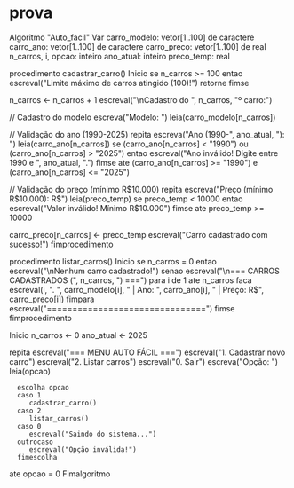# prova 


Algoritmo "Auto_facil"
Var
   carro_modelo: vetor[1..100] de caractere
   carro_ano: vetor[1..100] de caractere
   carro_preco: vetor[1..100] de real
   n_carros, i, opcao: inteiro
   ano_atual: inteiro
   preco_temp: real

procedimento cadastrar_carro()
Inicio
   se n_carros >= 100 entao
      escreval("Limite máximo de carros atingido (100)!")
      retorne
   fimse

   n_carros <- n_carros + 1
   escreval("\nCadastro do ", n_carros, "º carro:")

   // Cadastro do modelo
   escreva("Modelo: ")
   leia(carro_modelo[n_carros])

   // Validação do ano (1990-2025)
   repita
      escreva("Ano (1990-", ano_atual, "): ")
      leia(carro_ano[n_carros])
      se (carro_ano[n_carros] < "1990") ou (carro_ano[n_carros] > "2025") entao
         escreval("Ano inválido! Digite entre 1990 e ", ano_atual, ".")
      fimse
   ate (carro_ano[n_carros] >= "1990") e (carro_ano[n_carros] <= "2025")

   // Validação do preço (mínimo R$10.000)
   repita
      escreva("Preço (mínimo R$10.000): R$")
      leia(preco_temp)
      se preco_temp < 10000 entao
         escreval("Valor inválido! Mínimo R$10.000")
      fimse
   ate preco_temp >= 10000

   carro_preco[n_carros] <- preco_temp
   escreval("Carro cadastrado com sucesso!")
fimprocedimento

procedimento listar_carros()
Inicio
   se n_carros = 0 entao
      escreval("\nNenhum carro cadastrado!")
   senao
      escreval("\n=== CARROS CADASTRADOS (", n_carros, ") ===")
      para i de 1 ate n_carros faca
         escreval(i, ". ", carro_modelo[i], " | Ano: ", carro_ano[i], " | Preço: R$", carro_preco[i])
      fimpara
      escreval("===============================")
   fimse
fimprocedimento

Inicio
   n_carros <- 0
   ano_atual <- 2025

   repita
      escreval("=== MENU AUTO FÁCIL ===")
      escreval("1. Cadastrar novo carro")
      escreval("2. Listar carros")
      escreval("0. Sair")
      escreva("Opção: ")
      leia(opcao)

      escolha opcao
      caso 1
         cadastrar_carro()
      caso 2
         listar_carros()
      caso 0
         escreval("Saindo do sistema...")
      outrocaso
         escreval("Opção inválida!")
      fimescolha
   ate opcao = 0
Fimalgoritmo
